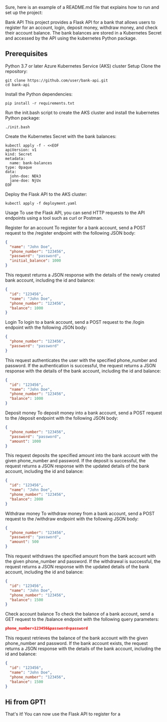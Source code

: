 Sure, here is an example of a README.md file that explains how to run and set up the project:

Bank API
This project provides a Flask API for a bank that allows users to register for an account, login, deposit money, withdraw money, and check their account balance. The bank balances are stored in a Kubernetes Secret and accessed by the API using the kubernetes Python package.

## Prerequisites
Python 3.7 or later
Azure Kubernetes Service (AKS) cluster
Setup
Clone the repository:
```
git clone https://github.com/user/bank-api.git
cd bank-api
```
Install the Python dependencies:

```
pip install -r requirements.txt
```
Run the init.bash script to create the AKS cluster and install the kubernetes Python package:
```
./init.bash
```
Create the Kubernetes Secret with the bank balances:
```
kubectl apply -f - <<EOF
apiVersion: v1
kind: Secret
metadata:
  name: bank-balances
type: Opaque
data:
  john-doe: NDk3
  jane-doe: NjUx
EOF
```
Deploy the Flask API to the AKS cluster:

```
kubectl apply -f deployment.yaml
```

Usage
To use the Flask API, you can send HTTP requests to the API endpoints using a tool such as curl or Postman.

Register for an account
To register for a bank account, send a POST request to the /register endpoint with the following JSON body:

```json
{
  "name": "John Doe",
  "phone_number": "123456",
  "password": "password",
  "initial_balance": 1000
}
```
This request returns a JSON response with the details of the newly created bank account, including the id and balance:

```json
{
  "id": "123456",
  "name": "John Doe",
  "phone_number": "123456",
  "balance": 1000
}
```
Login
To login to a bank account, send a POST request to the /login endpoint with the following JSON body:

```json
{
  "phone_number": "123456",
  "password": "password"
}
```
This request authenticates the user with the specified phone_number and password. If the authentication is successful, the request returns a JSON response with the details of the bank account, including the id and balance:

```json
{
  "id": "123456",
  "name": "John Doe",
  "phone_number": "123456",
  "balance": 1000
}
```
Deposit money
To deposit money into a bank account, send a POST request to the /deposit endpoint with the following JSON body:

```json
{
  "phone_number": "123456",
  "password": "password",
  "amount": 1000
}
```
This request deposits the specified amount into the bank account with the given phone_number and password. If the deposit is successful, the request returns a JSON response with the updated details of the bank account, including the id and balance:

```json
{
  "id": "123456",
  "name": "John Doe",
  "phone_number": "123456",
  "balance": 2000
}
```
Withdraw money
To withdraw money from a bank account, send a POST request to the /withdraw endpoint with the following JSON body:

```json
{
  "phone_number": "123456",
  "password": "password",
  "amount": 500
}
```
This request withdraws the specified amount from the bank account with the given phone_number and password. If the withdrawal is successful, the request returns a JSON response with the updated details of the bank account, including the id and balance:

```json
{
  "id": "123456",
  "name": "John Doe",
  "phone_number": "123456",
  "balance": 1500
}
```
Check account balance
To check the balance of a bank account, send a GET request to the /balance endpoint with the following query parameters:

```json
phone_number=123456&password=password
```
This request retrieves the balance of the bank account with the given phone_number and password. If the bank account exists, the request returns a JSON response with the details of the bank account, including the id and balance:

```json
{
  "id": "123456",
  "name": "John Doe",
  "phone_number": "123456",
  "balance": 1500
}
```
## Hi from GPT!
That's it! You can now use the Flask API to register for a
